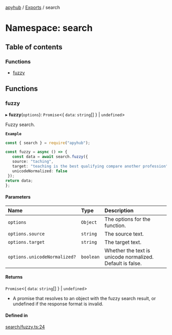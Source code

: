 [apyhub](../README.md) / [Exports](../modules.md) / search

# Namespace: search

## Table of contents

### Functions

- [fuzzy](search.md#fuzzy)

## Functions

### fuzzy

▸ **fuzzy**(`options`): `Promise`<{ `data`: `string`[]  } \| `undefined`\>

Fuzzy search.

**`Example`**

```ts
const { search } = require("apyhub");

const fuzzy = async () => {
   const data = await search.fuzzy({
   source: "taching",
   target: "teaching is the best qualifying compare another profession",
   unicodeNormalized: false
 });
return data;
};
```

#### Parameters

| Name | Type | Description |
| :------ | :------ | :------ |
| `options` | `Object` | The options for the function. |
| `options.source` | `string` | The source text. |
| `options.target` | `string` | The target text. |
| `options.unicodeNormalized?` | `boolean` | Whether the text is unicode normalized. Default is false. |

#### Returns

`Promise`<{ `data`: `string`[]  } \| `undefined`\>

- A promise that resolves to an object with the fuzzy search result, or undefined if the response format is invalid.

#### Defined in

[search/fuzzy.ts:24](https://github.com/apyhub/apyhub.js/blob/d32691b/src/search/fuzzy.ts#L24)
